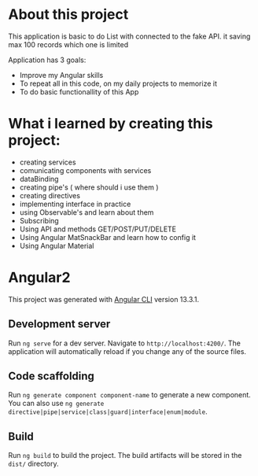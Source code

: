# About this project
This application is basic to do List with connected to the fake API. it saving max 100 records which one is limited

Application has 3 goals:

- Improve my Angular skills
- To repeat all in this code, on my daily projects to memorize it
- To do basic functionallity of this App


# What i learned by creating this project:
- creating services
- comunicating components with services
- dataBinding
- creating pipe's ( where should i use them )
- creating directives
- implementing interface in practice
- using Observable's and learn about them
- Subscribing
- Using API and methods GET/POST/PUT/DELETE
- Using Angular MatSnackBar and learn how to config it
- Using Angular Material



# Angular2

This project was generated with [Angular CLI](https://github.com/angular/angular-cli) version 13.3.1.

## Development server

Run `ng serve` for a dev server. Navigate to `http://localhost:4200/`. The application will automatically reload if you change any of the source files.

## Code scaffolding

Run `ng generate component component-name` to generate a new component. You can also use `ng generate directive|pipe|service|class|guard|interface|enum|module`.

## Build

Run `ng build` to build the project. The build artifacts will be stored in the `dist/` directory.


